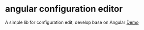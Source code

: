 # angular configuration editor

A simple lib for configuration edit, develop base on Angular
[Demo](https://hwrepoorg.github.io/ngx-pangu)
